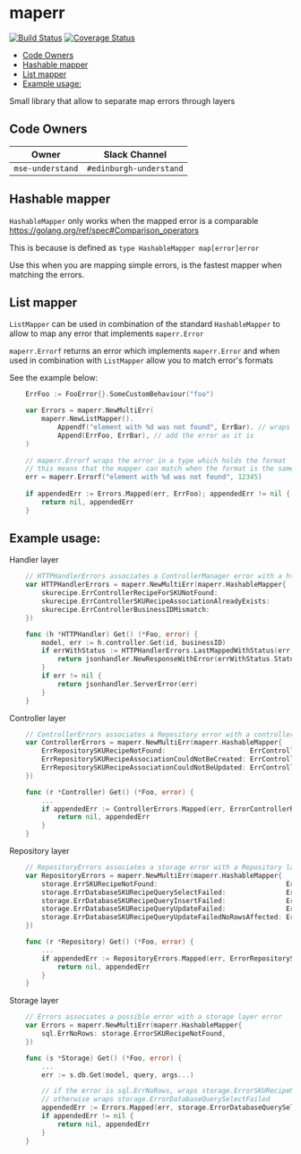 # maperr
[![Build Status](https://travis-ci.org/iZettle/maperr.svg?branch=master)](https://travis-ci.org/iZettle/maperr)
[![Coverage Status](https://coveralls.io/repos/github/iZettle/maperr/badge.svg)](https://coveralls.io/github/iZettle/maperr)

<!-- vim-markdown-toc GFM -->

* [Code Owners](#code-owners)
* [Hashable mapper](#hashable-mapper)
* [List mapper](#list-mapper)
* [Example usage:](#example-usage)

<!-- vim-markdown-toc -->

Small library that allow to separate map errors through layers

## Code Owners
| Owner                             | Slack Channel          |
|-----------------------------------|------------------------|
| `mse-understand`                  | `#edinburgh-understand`|

## Hashable mapper
`HashableMapper` only works when the mapped error is a comparable https://golang.org/ref/spec#Comparison_operators

This is because is defined as `type HashableMapper map[error]error`

Use this when you are mapping simple errors, is the fastest mapper when matching the errors.

## List mapper
`ListMapper` can be used in combination of the standard `HashableMapper` to allow to map any error that implements
`maperr.Error`

`maperr.Errorf` returns an error which implements `maperr.Error` and when used in combination with `ListMapper` allow 
you to match error's formats

See the example below:

```go
    ErrFoo := FooError{}.SomeCustomBehaviour("foo")

    var Errors = maperr.NewMultiErr(
        maperr.NewListMapper().
            Appendf("element with %d was not found", ErrBar). // wraps the error in a error type which holds the format
            Append(ErrFoo, ErrBar), // add the error as it is
    )
    
    // maperr.Errorf wraps the error in a type which holds the format
    // this means that the mapper can match when the format is the same
    err = maperr.Errorf("element with %d was not found", 12345)
    
    if appendedErr := Errors.Mapped(err, ErrFoo); appendedErr != nil {
        return nil, appendedErr
    }
```

## Example usage:

Handler layer
```go
    // HTTPHandlerErrors associates a ControllerManager error with a http api handler layer error
    var HTTPHandlerErrors = maperr.NewMultiErr(maperr.HashableMapper{
    	skurecipe.ErrControllerRecipeForSKUNotFound:                   maperr.WithStatus(errorTextRecipeForSKUNotFound, http.StatusNotFound),
    	skurecipe.ErrControllerSKURecipeAssociationAlreadyExists:      maperr.WithStatus(errorTextRecipeForSKUAlreadyExists, http.StatusBadRequest),
    	skurecipe.ErrControllerBusinessIDMismatch:                     maperr.WithStatus(errorTextResourceBusinessMismatch, http.StatusUnauthorized),
    })

    func (h *HTTPHandler) Get() (*Foo, error) {
        model, err := h.controller.Get(id, businessID)
        if errWithStatus := HTTPHandlerErrors.LastMappedWithStatus(err); errWithStatus != nil {
            return jsonhandler.NewResponseWithError(errWithStatus.Status(), errWithStatus.Error(), &err)
        }
        if err != nil {
            return jsonhandler.ServerError(err)
        }
    }
```

Controller layer
```go
    // ControllerErrors associates a Repository error with a controller layer error
    var ControllerErrors = maperr.NewMultiErr(maperr.HashableMapper{
        ErrRepositorySKURecipeNotFound:                     ErrControllerRecipeForSKUNotFound,
        ErrRepositorySKURecipeAssociationCouldNotBeCreated: ErrControllerCouldNotAssociateSKUToRecipe,
        ErrRepositorySKURecipeAssociationCouldNotBeUpdated: ErrControllerCouldNotRemoveSKUAssociationWithRecipe,
    })

    func (r *Controller) Get() (*Foo, error) {
        ...
        if appendedErr := ControllerErrors.Mapped(err, ErrorControllerRecipeForSKUNotFound); appendedErr != nil {
            return nil, appendedErr
        }
    }
```

Repository layer
```go
    // RepositoryErrors associates a storage error with a Repository layer error
    var RepositoryErrors = maperr.NewMultiErr(maperr.HashableMapper{
        storage.ErrSKURecipeNotFound:                                ErrRepositorySKURecipeNotFound,
        storage.ErrDatabaseSKURecipeQuerySelectFailed:               ErrRepositorySKURecipeNotFound,
        storage.ErrDatabaseSKURecipeQueryInsertFailed:               ErrRepositorySKURecipeAssociationCouldNotBeCreated,
        storage.ErrDatabaseSKURecipeQueryUpdateFailed:               ErrRepositorySKURecipeAssociationCouldNotBeUpdated,
        storage.ErrDatabaseSKURecipeQueryUpdateFailedNoRowsAffected: ErrRepositorySKURecipeAssociationCouldNotBeUpdated,
    })

    func (r *Repository) Get() (*Foo, error) {
        ...
        if appendedErr := RepositoryErrors.Mapped(err, ErrorRepositorySKURecipeNotFound); appendedErr != nil {
            return nil, appendedErr
        }
    }
```

Storage layer
```go
    // Errors associates a possible error with a storage layer error
    var Errors = maperr.NewMultiErr(maperr.HashableMapper{
        sql.ErrNoRows: storage.ErrorSKURecipeNotFound,
    })

    func (s *Storage) Get() (*Foo, error) {
        ...
        err := s.db.Get(model, query, args...)

        // if the error is sql.ErrNoRows, wraps storage.ErrorSKURecipeNotFound
        // otherwise wraps storage.ErrorDatabaseQuerySelectFailed
        appendedErr := Errors.Mapped(err, storage.ErrorDatabaseQuerySelectFailed)
        if appendedErr != nil {
            return nil, appendedErr
        }
    }
```
